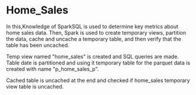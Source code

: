 # Home_Sales

In this,Knowledge of SparkSQL is used to determine key metrics about home sales data. Then, Spark is used to create temporary views, partition the data, cache and uncache a temporary table, and then verify that the table has been uncached.

Temp view named "home_sales" is created and SQL queries are made. Table date is partitioned and using it temporary table for the parquet data is created with name "p_home_sales_p". 

Cached table is uncached at the end and checked if home_sales temporary view table is uncached.

